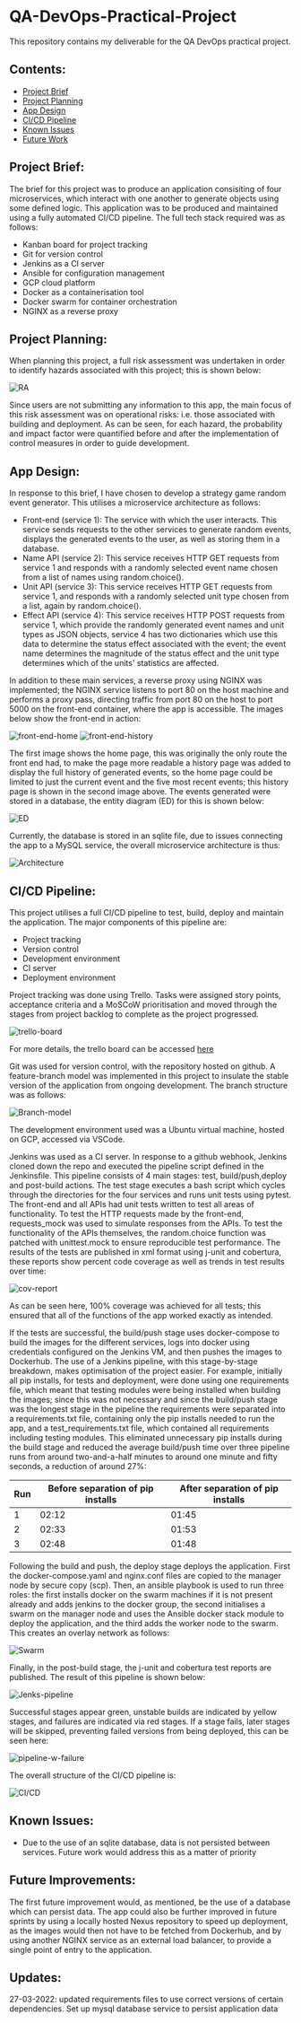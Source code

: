 # QA-DevOps-Practical-Project  
This repository contains my deliverable for the QA DevOps practical project.

## Contents:  
*  [Project Brief](#Project-Brief)
*  [Project Planning](#Project-Planning)
*  [App Design](#App-Design)
*  [CI/CD Pipeline](#CI/CD-Pipeline)
*  [Known Issues](#Known-Issues)
*  [Future Work](#Future-Work)

## Project Brief:  
The brief for this project was to produce an application consisiting of four microservices, which interact with one another to generate objects using some defined logic. This application was to be produced and maintained using a fully automated CI/CD pipeline. The full tech stack required was as follows:  
* Kanban board for project tracking
* Git for version control
* Jenkins as a CI server
* Ansible for configuration management
* GCP cloud platform
* Docker as a containerisation tool
* Docker swarm for container orchestration
* NGINX as a reverse proxy  

## Project Planning:
When planning this project, a full risk assessment was undertaken in order to identify hazards associated with this project; this is shown below:

![RA](https://i.imgur.com/qJS8FBj.png)

Since users are not submitting any information to this app, the main focus of this risk assessment was on operational risks: i.e. those associated with building and deployment. As can be seen, for each hazard, the probability and impact factor were quantified before and after the implementation of control measures in order to guide development.

## App Design:  
In response to this brief, I have chosen to develop a strategy game random event generator. This utilises a microservice architecture as follows:  
* Front-end (service 1): The service with which the user interacts. This service sends requests to the other services to generate random events, displays the generated events to the user, as well as storing them in a database.
* Name API (service 2): This service receives HTTP GET requests from service 1 and responds with a randomly selected event name chosen from a list of names using random.choice().
* Unit API (service 3): This service receives HTTP GET requests from service 1, and responds with a randomly selected unit type chosen from a list, again by random.choice().
* Effect API (service 4): This service receives HTTP POST requests from service 1, which provide the randomly generated event names and unit types as JSON objects, service 4 has two dictionaries which use this data to determine the status effect associated with the event; the event name determines the magnitude of the status effect and the unit type determines which of the units' statistics are affected.

In addition to these main services, a reverse proxy using NGINX was implemented; the NGINX service listens to port 80 on the host machine and performs a proxy pass, directing traffic from port 80 on the host to port 5000 on the front-end container, where the app is accessible. The images below show the front-end in action:  

![front-end-home](https://i.imgur.com/imVhUta.png) ![front-end-history](https://i.imgur.com/MugpPxv.png)

The first image shows the home page, this was originally the only route the front end had, to make the page more readable a history page was added to display the full history of generated events, so the home page could be limited to just the current event and the five most recent events; this history page is shown in the second image above. The events generated were stored in a database, the entity diagram (ED) for this is shown below:

![ED](https://i.imgur.com/0dN4mk6.png)

Currently, the database is stored in an sqlite file, due to issues connecting the app to a MySQL service, the overall microservice architecture is thus:

![Architecture](https://i.imgur.com/42mJcPR.png)

## CI/CD Pipeline:
This project utilises a full CI/CD pipeline to test, build, deploy and maintain the application. The major components of this pipeline are:
* Project tracking
* Version control
* Development environment
* CI server
* Deployment environment  

Project tracking was done using Trello. Tasks were assigned story points, acceptance criteria and a MoSCoW prioritisation and moved through the stages from project backlog to complete as the project progressed. 

![trello-board](https://i.imgur.com/hNSLsh4.png)  

For more details, the trello board can be accessed [here](https://trello.com/b/75rHr6yu/practical-project)

Git was used for version control, with the repository hosted on github. A feature-branch model was implemented in this project to insulate the stable version of the application from ongoing development. The branch structure was as follows:  

![Branch-model](https://i.imgur.com/ZRUkDvL.png)

The development environment used was a Ubuntu virtual machine, hosted on GCP, accessed via VSCode. 

Jenkins was used as a CI server. In response to a github webhook, Jenkins cloned down the repo and executed the pipeline script defined in the Jenkinsfile. This pipeline consists of 4 main stages: test, build/push,deploy and post-build actions. The test stage executes a bash script which cycles through the directories for the four services and runs unit tests using pytest. The front-end and all APIs had unit tests written to test all areas of functionality. To test the HTTP requests made by the front-end, requests_mock was used to simulate responses from the APIs. To test the functionality of the APIs themselves, the random.choice function was patched with unittest.mock to ensure reproducible test performance. The results of the tests are published in xml format using j-unit and cobertura, these reports show percent code coverage as well as trends in test results over time:  

![cov-report](https://i.imgur.com/Iz5vh4z.png)

As can be seen here, 100% coverage was achieved for all tests; this ensured that all of the functions of the app worked exactly as intended.

If the tests are successful, the build/push stage uses docker-compose to build the images for the different services, logs into docker using credentials configured on the Jenkins VM, and then pushes the images to Dockerhub. The use of a Jenkins pipeline, with this stage-by-stage breakdown, makes optimisation of the project easier. For example, initially all pip installs, for tests and deployment, were done using one requirements file, which meant that testing modules were being installed when building the images; since this was not necessary and since the build/push stage was the longest stage in the pipeline the requirements were separated into a requirements.txt file, containing only the pip installs needed to run the app, and a test_requirements.txt file, which contained all requirements including testing modules. This eliminated unnecessary pip installs during the build stage and reduced the average build/push time over three pipeline runs from around two-and-a-half minutes to around one minute and fifty seconds, a reduction of around 27%:

| Run | Before separation of pip installs | After separation of pip installs |
| --- | --------------------------------- | -------------------------------- |
| 1   | 02:12                             | 01:45                            |
| 2   | 02:33                             | 01:53                            |
| 3   | 02:48                             | 01:48                            |

Following the build and push, the deploy stage deploys the application. First the docker-compose.yaml and nginx.conf files are copied to the manager node by secure copy (scp). Then, an ansible playbook is used to run three roles: the first installs docker on the swarm machines if it is not present already and adds jenkins to the docker group, the second initialises a swarm on the manager node and uses the Ansible docker stack module to deploy the application, and the third adds the worker node to the swarm. This creates an overlay network as follows:

![Swarm](https://i.imgur.com/RmMd02R.png)

Finally, in the post-build stage, the j-unit and cobertura test reports are published. The result of this pipeline is shown below:  

![Jenks-pipeline](https://i.imgur.com/wXi0QuL.png)

Successful stages appear green, unstable builds are indicated by yellow stages, and failures are indicated via red stages. If a stage fails, later stages will be skipped, preventing failed versions from being deployed, this can be seen here:  

![pipeline-w-failure](https://i.imgur.com/eUYHXy0.png)

The overall structure of the CI/CD pipeline is:

![CI/CD](https://i.imgur.com/OCDefsv.png)

## Known Issues:
* Due to the use of an sqlite database, data is not persisted between services. Future work would address this as a matter of priority

## Future Improvements:  
The first future improvement would, as mentioned, be the use of a database which can persist data. The app could also be further improved in future sprints by using a locally hosted Nexus repository to speed up deployment, as the images would then not have to be fetched from Dockerhub, and by using another NGINX service as an external load balancer, to provide a single point of entry to the application.

## Updates:
27-03-2022: updated requirements files to use correct versions of certain dependencies. Set up mysql database service to persist application data
